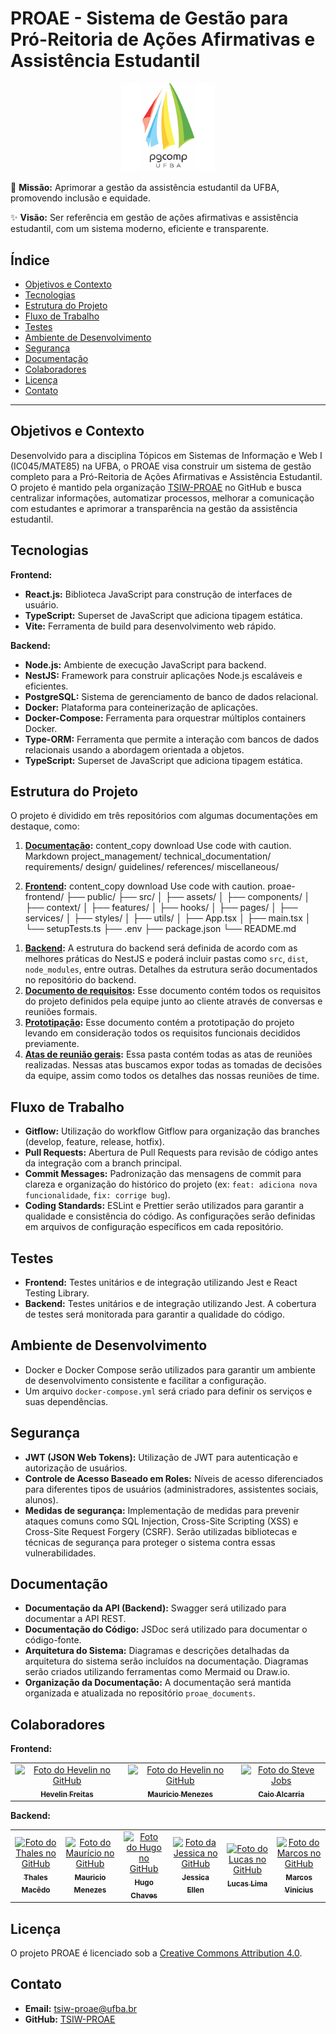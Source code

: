 # PROAE - Sistema de Gestão para Pró-Reitoria de Ações Afirmativas e Assistência Estudantil

<div align="center">
  <img src="../img/logo_pgcomp.png" alt="Logo PROAE" width="150">
</div>

🚀 **Missão:** Aprimorar a gestão da assistência estudantil da UFBA, promovendo inclusão e equidade.

✨ **Visão:** Ser referência em gestão de ações afirmativas e assistência estudantil, com um sistema moderno, eficiente e transparente.

## Índice

* [Objetivos e Contexto](#objetivos-e-contexto)
* [Tecnologias](#tecnologias)
* [Estrutura do Projeto](#estrutura-do-projeto)
* [Fluxo de Trabalho](#fluxo-de-trabalho)
* [Testes](#testes)
* [Ambiente de Desenvolvimento](#ambiente-de-desenvolvimento)
* [Segurança](#segurança)
* [Documentação](#documentação)
* [Colaboradores](#colaboradores)
* [Licença](#licença)
* [Contato](#contato)


---

## Objetivos e Contexto <a name="objetivos-e-contexto"></a>

Desenvolvido para a disciplina Tópicos em Sistemas de Informação e Web I (IC045/MATE85) na UFBA, o PROAE visa construir um sistema de gestão completo para a Pró-Reitoria de Ações Afirmativas e Assistência Estudantil. O projeto é mantido pela organização [TSIW-PROAE](https://github.com/TSIW-PROAE) no GitHub e busca centralizar informações, automatizar processos, melhorar a comunicação com estudantes e aprimorar a transparência na gestão da assistência estudantil.

## Tecnologias <a name="tecnologias"></a>

**Frontend:**

* **React.js:** Biblioteca JavaScript para construção de interfaces de usuário.
* **TypeScript:** Superset de JavaScript que adiciona tipagem estática.
* **Vite:** Ferramenta de build para desenvolvimento web rápido.

**Backend:**

* **Node.js:** Ambiente de execução JavaScript para backend.
* **NestJS:** Framework para construir aplicações Node.js escaláveis e eficientes.
* **PostgreSQL:** Sistema de gerenciamento de banco de dados relacional.
* **Docker:** Plataforma para conteinerização de aplicações.
* **Docker-Compose:** Ferramenta para orquestrar múltiplos containers Docker.
* **Type-ORM:** Ferramenta que permite a interação com bancos de dados relacionais usando a abordagem orientada a objetos.
* **TypeScript:** Superset de JavaScript que adiciona tipagem estática.


## Estrutura do Projeto <a name="estrutura-do-projeto"></a>

O projeto é dividido em três repositórios com algumas documentações em destaque, como:

1. **[Documentação](https://github.com/TSIW-PROAE/proae_documents):**
content_copy
download
Use code with caution.
Markdown
project_management/
technical_documentation/
requirements/
design/
guidelines/
references/
miscellaneous/

2. **[Frontend](https://github.com/TSIW-PROAE/proae_frontend):**
content_copy
download
Use code with caution.
proae-frontend/
├── public/
├── src/
│ ├── assets/
│ ├── components/
│ ├── context/
│ ├── features/
│ ├── hooks/
│ ├── pages/
│ ├── services/
│ ├── styles/
│ ├── utils/
│ ├── App.tsx
│ ├── main.tsx
│ └── setupTests.ts
├── .env
├── package.json
└── README.md

<ol>
  <li>
    <strong><a href="https://github.com/TSIW-PROAE/proae_backend" target="_blank">Backend</a>:</strong>
    A estrutura do backend será definida de acordo com as melhores práticas do NestJS e poderá incluir pastas como <code>src</code>, <code>dist</code>, <code>node_modules</code>, entre outras. Detalhes da estrutura serão documentados no repositório do backend.
  </li>
  <li>
    <strong><a href="https://github.com/TSIW-PROAE/proae_documents/tree/main/requirements" target="_blank">Documento de requisitos</a>:</strong>
    Esse documento contém todos os requisitos do projeto definidos pela equipe junto ao cliente através de conversas e reuniões formais.
  </li>
  <li>
    <strong><a href="https://www.figma.com/design/40hh19XODV4sDGmFYP2X33/PROAE-PROJECT?m=auto&t=GCeBpKKnjMlg3FL6-1" target="_blank">Prototipação</a>:</strong>
    Esse documento contém a prototipação do projeto levando em consideração todos os requisitos funcionais decididos previamente.
  </li>
  <li>
    <strong><a href="https://github.com/TSIW-PROAE/proae_documents/tree/main/project_management/meeting_minutes" target="_blank">Atas de reunião gerais</a>:</strong>
    Essa pasta contém todas as atas de reuniões realizadas. Nessas atas buscamos expor todas as tomadas de decisões da equipe, assim como todos os detalhes das nossas reuniões de time.
  </li>
</ol>


## Fluxo de Trabalho <a name="fluxo-de-trabalho"></a>

* **Gitflow:** Utilização do workflow Gitflow para organização das branches (develop, feature, release, hotfix).
* **Pull Requests:** Abertura de Pull Requests para revisão de código antes da integração com a branch principal.
* **Commit Messages:** Padronização das mensagens de commit para clareza e organização do histórico do projeto (ex: `feat: adiciona nova funcionalidade`, `fix: corrige bug`).
* **Coding Standards:**  ESLint e Prettier serão utilizados para garantir a qualidade e consistência do código.  As configurações serão definidas em arquivos de configuração específicos em cada repositório.


## Testes <a name="testes"></a>

* **Frontend:** Testes unitários e de integração utilizando Jest e React Testing Library.
* **Backend:** Testes unitários e de integração utilizando Jest.  A cobertura de testes será monitorada para garantir a qualidade do código.


## Ambiente de Desenvolvimento <a name="ambiente-de-desenvolvimento"></a>

* Docker e Docker Compose serão utilizados para garantir um ambiente de desenvolvimento consistente e facilitar a configuração.
* Um arquivo `docker-compose.yml` será criado para definir os serviços e suas dependências.


## Segurança <a name="segurança"></a>

* **JWT (JSON Web Tokens):** Utilização de JWT para autenticação e autorização de usuários.
* **Controle de Acesso Baseado em Roles:** Níveis de acesso diferenciados para diferentes tipos de usuários (administradores, assistentes sociais, alunos).
* **Medidas de segurança:** Implementação de medidas para prevenir ataques comuns como SQL Injection, Cross-Site Scripting (XSS) e Cross-Site Request Forgery (CSRF).  Serão utilizadas bibliotecas e técnicas de segurança para proteger o sistema contra essas vulnerabilidades.


## Documentação <a name="documentação"></a>

* **Documentação da API (Backend):** Swagger será utilizado para documentar a API REST.
* **Documentação do Código:** JSDoc será utilizado para documentar o código-fonte.
* **Arquitetura do Sistema:** Diagramas e descrições detalhadas da arquitetura do sistema serão incluídos na documentação. Diagramas serão criados utilizando ferramentas como Mermaid ou Draw.io.
* **Organização da Documentação:** A documentação será mantida organizada e atualizada no repositório `proae_documents`.


## Colaboradores <a name="colaboradores"></a>

**Frontend:**
<table>
  <tr>
    <td align="center">
      <a href="#" title="defina o título do link">
        <img src="https://avatars.githubusercontent.com/u/55918680?v=4" width="100px;" alt="Foto do Hevelin no GitHub"/><br>
        <sub>
          <b>Hevelin Freitas</b>
        </sub>
      </a>
    </td>
    <td align="center">
      <a href="#" title="defina o título do link">
        <img src="https://avatars.githubusercontent.com/u/20570844?v=4" width="100px;" alt="Foto do Hevelin no GitHub"/><br>
        <sub>
          <b>Mauricio Menezes</b>
        </sub>
      </a>
    </td>
    <td align="center">
      <a href="#" title="defina o título do link">
        <img src="https://avatars.githubusercontent.com/u/101140937?v=4" width="100px;" alt="Foto do Steve Jobs"/><br>
        <sub>
          <b>Caio Alcarria</b>
        </sub>
      </a>
    </td>
  </tr>
</table>


**Backend:**

<table>
  <tr>
    <td align="center">
      <a href="#" title="defina o título do link">
        <img src="https://avatars.githubusercontent.com/u/24979899?s=96&v=4" width="100px;" alt="Foto do Thales no GitHub"/><br>
        <sub>
          <b>Thales Macêdo</b>
        </sub>
      </a>
    </td>
    <td align="center">
      <a href="#" title="defina o título do link">
        <img src="https://avatars.githubusercontent.com/u/20570844?v=4" width="100px;" alt="Foto do Maurício no GitHub"/><br>
        <sub>
          <b>Mauricio Menezes</b>
        </sub>
      </a>
    </td>
    <td align="center">
      <a href="#" title="defina o título do link">
        <img src="https://avatars.githubusercontent.com/u/83249854?s=64&v=4" width="100px;" alt="Foto do Hugo no GitHub"/><br>
        <sub>
          <b>Hugo Chaves</b>
        </sub>
      </a>
    </td>
    <td align="center">
      <a href="#" title="defina o título do link">
        <img src="https://avatars.githubusercontent.com/u/95954597?s=64&v=4" width="100px;" alt="Foto da Jessica no GitHub"/><br>
        <sub>
          <b>Jessica Ellen</b>
        </sub>
      </a>
    </td>
    <td align="center">
      <a href="#" title="defina o título do link">
        <img src="https://avatars.githubusercontent.com/u/53127444?s=64&v=4" width="100px;" alt="Foto do Lucas no GitHub"/><br>
        <sub>
          <b>Lucas Lima</b>
        </sub>
      </a>
    </td>
    <td align="center">
      <a href="#" title="defina o título do link">
        <img src="https://avatars.githubusercontent.com/u/11302968?s=70&v=4" width="100px;" alt="Foto do Marcos no GitHub"/><br>
        <sub>
          <b>Marcos Vinicius</b>
        </sub>
      </a>
    </td>
  </tr>
</table>

## Licença <a name="licença"></a>

O projeto PROAE é licenciado sob a [Creative Commons Attribution 4.0](LICENSE).


## Contato <a name="contato"></a>

* **Email:** tsiw-proae@ufba.br
* **GitHub:** [TSIW-PROAE](https://github.com/TSIW-PROAE)
